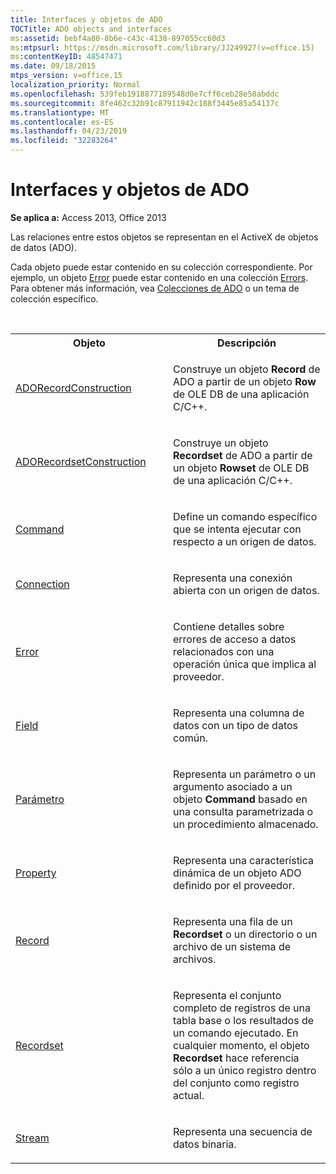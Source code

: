 ```yaml
---
title: Interfaces y objetos de ADO
TOCTitle: ADO objects and interfaces
ms:assetid: bebf4a80-8b6e-c43c-4138-897055cc60d3
ms:mtpsurl: https://msdn.microsoft.com/library/JJ249927(v=office.15)
ms:contentKeyID: 48547471
ms.date: 09/18/2015
mtps_version: v=office.15
localization_priority: Normal
ms.openlocfilehash: 539feb1918877189548d0e7cff6ceb28e50abddc
ms.sourcegitcommit: 8fe462c32b91c87911942c188f3445e85a54137c
ms.translationtype: MT
ms.contentlocale: es-ES
ms.lasthandoff: 04/23/2019
ms.locfileid: "32283264"
---
```

# <a name="ado-objects-and-interfaces"></a>Interfaces y objetos de ADO

**Se aplica a:** Access 2013, Office 2013

Las relaciones entre estos objetos se representan en el ActiveX de objetos de datos (ADO).

Cada objeto puede estar contenido en su colección correspondiente. Por ejemplo, un objeto [Error](error-object-ado.md) puede estar contenido en una colección [Errors](errors-collection-ado.md). Para obtener más información, vea [Colecciones de ADO](ado-collections.md) o un tema de colección específico.

<br/>

<table>
<colgroup>
<col style="width: 50%" />
<col style="width: 50%" />
</colgroup>
<tbody>
<tr class="even">
<th>Objeto</th>
<th>Descripción</th>
</tr>
<tr class="odd">
<td><p><a href="adorecordconstruction-interface-ado.md">ADORecordConstruction</a></p></td>
<td><p>Construye un objeto <strong>Record</strong> de ADO a partir de un objeto <strong>Row</strong> de OLE DB de una aplicación C/C++.</p></td>
</tr>
<tr class="even">
<td><p><a href="adorecordsetconstruction-interface-ado.md">ADORecordsetConstruction</a></p></td>
<td><p>Construye un objeto <strong>Recordset</strong> de ADO a partir de un objeto <strong>Rowset</strong> de OLE DB de una aplicación C/C++.</p></td>
</tr>
<tr class="odd">
<td><p><a href="error-object-ado.md">Command</a></p></td>
<td><p>Define un comando específico que se intenta ejecutar con respecto a un origen de datos.</p></td>
</tr>
<tr class="even">
<td><p><a href="field-object-ado.md">Connection</a></p></td>
<td><p>Representa una conexión abierta con un origen de datos.</p></td>
</tr>
<tr class="odd">
<td><p><a href="error-object-ado.md">Error</a></p></td>
<td><p>Contiene detalles sobre errores de acceso a datos relacionados con una operación única que implica al proveedor.</p></td>
</tr>
<tr class="even">
<td><p><a href="field-object-ado.md">Field</a></p></td>
<td><p>Representa una columna de datos con un tipo de datos común.</p></td>
</tr>
<tr class="odd">
<td><p><a href="parameter-object-ado.md">Parámetro</a></p></td>
<td><p>Representa un parámetro o un argumento asociado a un objeto <strong>Command</strong> basado en una consulta parametrizada o un procedimiento almacenado.</p></td>
</tr>
<tr class="even">
<td><p><a href="property-object-ado.md">Property</a></p></td>
<td><p>Representa una característica dinámica de un objeto ADO definido por el proveedor.</p></td>
</tr>
<tr class="odd">
<td><p><a href="record-object-ado.md">Record</a></p></td>
<td><p>Representa una fila de un <strong>Recordset</strong> o un directorio o un archivo de un sistema de archivos.</p></td>
</tr>
<tr class="even">
<td><p><a href="recordset-object-ado.md">Recordset</a></p></td>
<td><p>Representa el conjunto completo de registros de una tabla base o los resultados de un comando ejecutado. En cualquier momento, el objeto <strong>Recordset</strong> hace referencia sólo a un único registro dentro del conjunto como registro actual.</p></td>
</tr>
<tr class="odd">
<td><p><a href="stream-object-ado.md">Stream</a></p></td>
<td><p>Representa una secuencia de datos binaria.</p></td>
</tr>
</tbody>
</table>

<br/>

